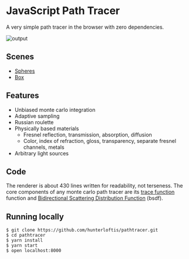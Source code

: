 # JavaScript Path Tracer

A very simple path tracer in the browser with zero dependencies.

![output](https://user-images.githubusercontent.com/364501/27105261-c4fc70c4-5043-11e7-98d7-3b39d1d7fe65.png)

## Scenes

- [Spheres](https://hunterloftis.github.io/pathtracer/?scene=spheres)
- [Box](https://hunterloftis.github.io/pathtracer/?scene=box)

## Features

- Unbiased monte carlo integration
- Adaptive sampling
- Russian roulette
- Physically based materials
  - Fresnel reflection, transmission, absorption, diffusion
  - Color, index of refraction, gloss, transparency, separate fresnel channels, metals
- Arbitrary light sources

## Code

The renderer is about 430 lines written for readability, not terseness.
The core components of any monte carlo path tracer are its
[trace function](https://github.com/hunterloftis/pathtracer/blob/gh-pages/scripts/tracer.js#L81) function
and
[Bidirectional Scattering Distribution Function](https://github.com/hunterloftis/pathtracer/blob/gh-pages/scripts/material.js#L16) (bsdf).

## Running locally

```
$ git clone https://github.com/hunterloftis/pathtracer.git
$ cd pathtracer
$ yarn install
$ yarn start
$ open localhost:8000
```
